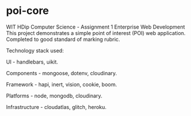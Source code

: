# poi-core
WIT HDip Computer Science - Assignment 1 Enterprise Web Development 
This project demonstrates a simple point of interest (POI) web application.
Completed to good standard of marking rubric.

Technology stack used:

UI - handlebars, uikit.

Components - mongoose, dotenv, cloudinary.

Framework - hapi, inert, vision, cookie, boom.

Platforms - node, mongodb, cloudinary.

Infrastructure - cloudatlas, glitch, heroku.